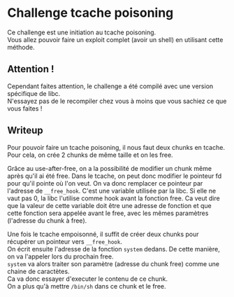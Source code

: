 # Challenge tcache poisoning

Ce challenge est une initiation au tcache poisoning.  
Vous allez pouvoir faire un exploit complet (avoir un shell) en utilisant cette méthode.

## Attention !
Cependant faites attention, le challenge a été compilé avec une version spécifique de libc.  
N'essayez pas de le recompiler chez vous à moins que vous sachiez ce que vous faites !

## Writeup

Pour pouvoir faire un tcache poisoning, il nous faut deux chunks en tcache.
Pour cela, on crée 2 chunks de même taille et on les free.

Grâce au use-after-free, on a la possibilité de modifier un chunk même après qu'il ai été free.
Dans le tcache, on peut donc modifier le pointeur fd pour qu'il pointe où l'on veut.
On va donc remplacer ce pointeur par l'adresse de `__free_hook`.
C'est une variable utilisée par la libc. Si elle ne vaut pas 0, la libc l'utilise comme hook avant la fonction free. Ca veut dire que la valeur de cette variable doit être une adresse de fonction et que cette fonction sera appelée avant le free, avec les mêmes paramètres (l'adresse du chunk à free).

Une fois le tcache empoisonné, il suffit de créer deux chunks pour récupérer un pointeur vers `__free_hook`.  
On écrit ensuite l'adresse de la fonction `system` dedans. De cette manière, on va l'appeler lors du prochain free.  
`system` va alors traiter son paramètre (adresse du chunk free) comme une chaine de caractètes.  
Ca va donc essayer d'executer le contenu de ce chunk.  
On a plus qu'à mettre `/bin/sh` dans ce chunk et le free.